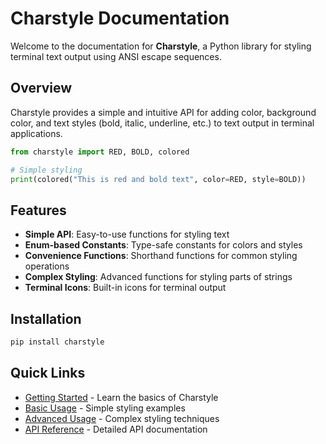 # Charstyle Documentation

Welcome to the documentation for **Charstyle**, a Python library for styling terminal text output using ANSI escape sequences.

## Overview

Charstyle provides a simple and intuitive API for adding color, background color, and text styles (bold, italic, underline, etc.) to text output in terminal applications.

```python
from charstyle import RED, BOLD, colored

# Simple styling
print(colored("This is red and bold text", color=RED, style=BOLD))
```

## Features

- **Simple API**: Easy-to-use functions for styling text
- **Enum-based Constants**: Type-safe constants for colors and styles
- **Convenience Functions**: Shorthand functions for common styling operations
- **Complex Styling**: Advanced functions for styling parts of strings
- **Terminal Icons**: Built-in icons for terminal output

## Installation

```bash
pip install charstyle
```

## Quick Links

- [Getting Started](getting-started.md) - Learn the basics of Charstyle
- [Basic Usage](usage/basic.md) - Simple styling examples
- [Advanced Usage](usage/advanced.md) - Complex styling techniques
- [API Reference](api/core.md) - Detailed API documentation
